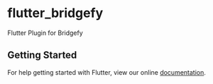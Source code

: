 
# flutter_bridgefy

Flutter Plugin for Bridgefy

## Getting Started

For help getting started with Flutter, view our online
[documentation](https://flutter.io/).

